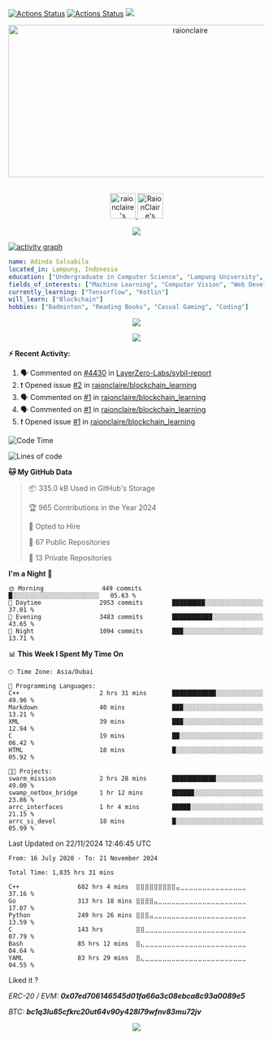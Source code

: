 [![Actions Status](https://github.com/raionclaire/raionclaire/workflows/wakatime-stats/badge.svg)](https://github.com/raionclaire/raionclaire/actions)
[![Actions Status](https://github.com/raionclaire/raionclaire/workflows/update-gh-activity/badge.svg)](https://github.com/raionclaire/raionclaire/actions)
[![](https://visitcount.itsvg.in/api?id=RaionClaire&label=Profile%20Views&color=11&icon=7&pretty=true)](https://visitcount.itsvg.in)

<!-- <p align="center">
<img alt="loficity" width="600px" src="https://github.com/HyunCafe/HyunCafe/raw/main/assests/loficity.gif"</img>
</p> -->

<p align="center">
  <img src="https://socialify.git.ci/raionclaire/raionclaire/image?font=Source%20Code%20Pro&forks=1&issues=1&language=1&name=1&owner=1&pattern=Plus&pulls=1&stargazers=1&theme=Dark" alt="raionclaire" width="700" height="300" />
</p>

<p align="center">
<br/>
<a href="https://www.linkedin.com/in/adindasalsabila1">
  <img alt="raionclaire's LinkdeIN" width="50px" src="https://user-images.githubusercontent.com/43545812/144035037-0f415fc7-9f96-4517-a370-ccc6e78a714b.png" />
</a>
<a href="https://open.spotify.com/user/31vm7x6fukgyq4q4ufhsoodq6wqu?si=3a184f409b4d477f">
  <img alt="RaionClaire's Spotify" width="50px" src="https://user-images.githubusercontent.com/43545812/144035120-1ad5169b-91c7-4078-bef9-6a82c733f373.png" />
</a>
<br>
</p>

<p align="center">
  <img alig src="https://github-profile-trophy.vercel.app/?username=raionclaire&theme=onedark&column=-1" />
</p>

[![activity graph](https://github-readme-activity-graph.vercel.app/graph?username=raionclaire&theme=github-dark-dimmed&custom_title=raionclaire%20Activity%20Graph&hide_border=true)](https://github.com/ashutosh00710/github-readme-activity-graph)

```yaml
name: Adinda Salsabila
located_in: Lampung, Indonesia
education: ["Undergraduate in Computer Science", "Lampung University", "Indonesia"]
fields_of_interests: ["Machine Learning", "Computer Vision", "Web Development", "Blockchain"]
currently_learning: ["Tensorflow", "Kotlin"]
will_learn: ["Blockchain"]
hobbies: ["Badminton", "Reading Books", "Casual Gaming", "Coding"]
```

<p align="center">
  <img src="https://spotify-github-profile.kittinanx.com/api/view?uid=11147618695&cover_image=true&theme=novatorem&show_offline=true&background_color=121212&interchange=false&bar_color=53b14f&bar_color_cover=false">
</p>

<p align="center">
  <img src="https://spotify-recently-played-readme.vercel.app/api?user=31vm7x6fukgyq4q4ufhsoodq6wqu&count=5">
</p>


**:zap: Recent Activity:**

<!--START_SECTION:activity-->
1. 🗣 Commented on [#4430](https://github.com/LayerZero-Labs/sybil-report/issues/4430#issuecomment-2118810886) in [LayerZero-Labs/sybil-report](https://github.com/LayerZero-Labs/sybil-report)
2. ❗ Opened issue [#2](https://github.com/raionclaire/blockchain_learning/issues/2) in [raionclaire/blockchain_learning](https://github.com/raionclaire/blockchain_learning)
3. 🗣 Commented on [#1](https://github.com/raionclaire/blockchain_learning/issues/1#issuecomment-2061876303) in [raionclaire/blockchain_learning](https://github.com/raionclaire/blockchain_learning)
4. 🗣 Commented on [#1](https://github.com/raionclaire/blockchain_learning/issues/1#issuecomment-2051379291) in [raionclaire/blockchain_learning](https://github.com/raionclaire/blockchain_learning)
5. ❗ Opened issue [#1](https://github.com/raionclaire/blockchain_learning/issues/1) in [raionclaire/blockchain_learning](https://github.com/raionclaire/blockchain_learning)
<!--END_SECTION:activity-->

<!--START_SECTION:waka-->
![Code Time](http://img.shields.io/badge/Code%20Time-1%2C832%20hrs%2048%20mins-blue)

![Lines of code](https://img.shields.io/badge/From%20Hello%20World%20I%27ve%20Written-74.7%20million%20lines%20of%20code-blue)

**🐱 My GitHub Data** 

> 📦 335.0 kB Used in GitHub's Storage 
 > 
> 🏆 965 Contributions in the Year 2024
 > 
> 💼 Opted to Hire
 > 
> 📜 67 Public Repositories 
 > 
> 🔑 13 Private Repositories 
 > 
**I'm a Night 🦉** 

```text
🌞 Morning                449 commits         █░░░░░░░░░░░░░░░░░░░░░░░░   05.63 % 
🌆 Daytime                2953 commits        █████████░░░░░░░░░░░░░░░░   37.01 % 
🌃 Evening                3483 commits        ███████████░░░░░░░░░░░░░░   43.65 % 
🌙 Night                  1094 commits        ███░░░░░░░░░░░░░░░░░░░░░░   13.71 % 
```


📊 **This Week I Spent My Time On** 

```text
🕑︎ Time Zone: Asia/Dubai

💬 Programming Languages: 
C++                      2 hrs 31 mins       ████████████░░░░░░░░░░░░░   49.96 % 
Markdown                 40 mins             ███░░░░░░░░░░░░░░░░░░░░░░   13.21 % 
XML                      39 mins             ███░░░░░░░░░░░░░░░░░░░░░░   12.94 % 
C                        19 mins             ██░░░░░░░░░░░░░░░░░░░░░░░   06.42 % 
HTML                     18 mins             █░░░░░░░░░░░░░░░░░░░░░░░░   05.92 % 

🐱‍💻 Projects: 
swarm_mission            2 hrs 28 mins       ████████████░░░░░░░░░░░░░   49.00 % 
swamp_netbox_bridge      1 hr 12 mins        ██████░░░░░░░░░░░░░░░░░░░   23.86 % 
arrc_interfaces          1 hr 4 mins         █████░░░░░░░░░░░░░░░░░░░░   21.15 % 
arrc_si_devel            18 mins             █░░░░░░░░░░░░░░░░░░░░░░░░   05.99 % 
```


 Last Updated on 22/11/2024 12:46:45 UTC
<!--END_SECTION:waka-->

<!--START_SECTION:waka-simple-->

```text
From: 16 July 2020 - To: 21 November 2024

Total Time: 1,835 hrs 31 mins

C++                682 hrs 4 mins  ⣿⣿⣿⣿⣿⣿⣿⣿⣿⣤⣀⣀⣀⣀⣀⣀⣀⣀⣀⣀⣀⣀⣀⣀⣀   37.16 %
Go                 313 hrs 18 mins ⣿⣿⣿⣿⣤⣀⣀⣀⣀⣀⣀⣀⣀⣀⣀⣀⣀⣀⣀⣀⣀⣀⣀⣀⣀   17.07 %
Python             249 hrs 26 mins ⣿⣿⣿⣤⣀⣀⣀⣀⣀⣀⣀⣀⣀⣀⣀⣀⣀⣀⣀⣀⣀⣀⣀⣀⣀   13.59 %
C                  143 hrs         ⣿⣿⣀⣀⣀⣀⣀⣀⣀⣀⣀⣀⣀⣀⣀⣀⣀⣀⣀⣀⣀⣀⣀⣀⣀   07.79 %
Bash               85 hrs 12 mins  ⣿⣄⣀⣀⣀⣀⣀⣀⣀⣀⣀⣀⣀⣀⣀⣀⣀⣀⣀⣀⣀⣀⣀⣀⣀   04.64 %
YAML               83 hrs 29 mins  ⣿⣄⣀⣀⣀⣀⣀⣀⣀⣀⣀⣀⣀⣀⣀⣀⣀⣀⣀⣀⣀⣀⣀⣀⣀   04.55 %
```

<!--END_SECTION:waka-simple-->

Liked it ?

*ERC-20 / EVM: **0x07ed706146545d01fa66a3c08ebca8c93a0089e5***

*BTC: **bc1q3lu85cfkrc20ut64v90y428l79wfnv83mu72jv***

<p align="center">
  <img src="https://capsule-render.vercel.app/api?type=waving&color=gradient&height=60&section=footer"/>
</p>
